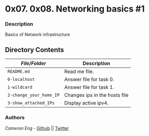 # 0x07. 0x08. Networking basics #1
### Description
Basics of Network infrastructure

## Directory Contents

|   ***File/Folder***    |  **Description**                       |
|---------------|---------------------------------------|
| `README.md` |  Read me file. |
| `0-localhost` | Answer file for task 0. |
| `1-wildcard` | Answer file for task 1. |
| `2-change_your_home_IP` | Changes ips in the hosts file |
| `3-show_attached_IPs` | Display active ipv4. |

### Authors
*Cameron Eng* - [Github](https://github.com/c_eng/) || [Twitter](https://twitter.com/c33Eng)
